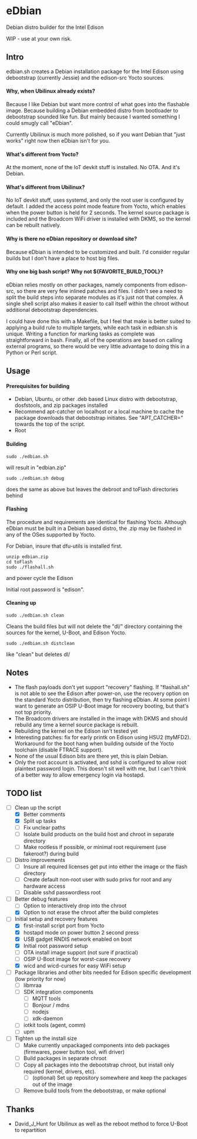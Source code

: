 eDbian
======

Debian distro builder for the Intel Edison

WIP - use at your own risk.



## Intro

edbian.sh creates a Debian installation package for the Intel Edison using debootstrap (currently Jessie) and the edison-src Yocto sources.

#### Why, when Ubilinux already exists?

Because I like Debian but want more control of what goes into the flashable image.  Because building a Debian embedded distro from bootloader to debootstrap sounded like fun.  But mainly because I wanted something I could smugly call "eDbian".

Currently Ubilinux is much more polished, so if you want Debian that "just works" right now then eDbian isn't for you.

#### What's different from Yocto?

At the moment, none of the IoT devkit stuff is installed.  No OTA.  And it's Debian.

#### What's different from Ubilinux?

No IoT devkit stuff, uses systemd, and only the root user is configured by default.  I added the access point mode feature from Yocto, which enables when the power button is held for 2 seconds.  The kernel source package is included and the Broadcom WiFi driver is installed with DKMS, so the kernel can be rebuilt natively.

#### Why is there no eDbian repository or download site?

Because eDbian is intended to be customized and built.  I'd consider regular builds but I don't have a place to host big files.

#### Why one big bash script?  Why not ${FAVORITE_BUILD_TOOL}?

eDbian relies mostly on other packages, namely components from edison-src, so there are very few inlined patches and files.  I didn't see a need to split the build steps into separate modules as it's just not that complex.  A single shell script also makes it easier to call itself within the chroot without additional debootstrap dependencies.

I could have done this with a Makefile, but I feel that make is better suited to applying a build rule to multiple targets, while each task in edbian.sh is unique.  Writing a function for marking tasks as complete was straightforward in bash.  Finally, all of the operations are based on calling external programs, so there would be very little advantage to doing this in a Python or Perl script.

## Usage

#### Prerequisites for building

- Debian, Ubuntu, or other .deb based Linux distro with debootstrap, dosfstools, and zip packages installed
- Recommend apt-catcher on localhost or a local machine to cache the package downloads that debootstrap initiates.  See "APT_CATCHER=" towards the top of the script.
- Root

#### Building

```
sudo ./edbian.sh
```

will result in "edbian.zip"

```
sudo ./edbian.sh debug
```

does the same as above but leaves the debroot and toFlash directories behind

#### Flashing

The procedure and requirements are identical for flashing Yocto.  Although eDbian must be built in a Debian based distro, the .zip may be flashed in any of the OSes supported by Yocto.

For Debian, insure that dfu-utils is installed first.

```
unzip edbian.zip
cd toFlash
sudo ./flashall.sh
```

and power cycle the Edison

Initial root password is "edison".

#### Cleaning up

```
sudo ./edbian.sh clean
```

Cleans the build files but will not delete the "dl/" directory containing the sources for the kernel, U-Boot, and Edison Yocto.

```
sudo ./edbian.sh distclean
```

like "clean" but deletes dl/

## Notes

- The flash payloads don't yet support "recovery" flashing.  If "flashall.sh" is not able to see the Edison after power-on, use the recovery option on the standard Yocto distribution, then try flashing eDbian.  At some point I want to generate an OSIP U-Boot image for recovery booting, but that's not top priority.
- The Broadcom drivers are installed in the image with DKMS and should rebuild any time a kernel source package is rebuilt.
- Rebuilding the kernel on the Edison isn't tested yet
- Interesting patches: fix for early printk on Edison using HSU2 (ttyMFD2).  Workaround for the boot hang when building outside of the Yocto toolchain (disable FTRACE support).
- None of the usual Edison bits are there yet, this is plain Debian.
- Only the root account is activated, and sshd is configured to allow root plaintext password login.  This doesn't sit well with me, but I can't think of a better way to allow emergency login via hostapd.

## TODO list

- [ ] Clean up the script
	- [X] Better comments
	- [X] Split up tasks
	- [ ] Fix unclear paths
	- [ ] Isolate build products on the build host and chroot in separate directory
	- [ ] Make rootless if possible, or minimal root requirement (use fakeroot?) during build
- [ ] Distro improvements
	- [ ] Insure all required licenses get put into either the image or the flash directory
	- [ ] Create default non-root user with sudo privs for root and any hardware access
	- [ ] Disable sshd passwordless root
- [ ] Better debug features
	- [ ] Option to interactively drop into the chroot
	- [X] Option to not erase the chroot after the build completes
- [ ] Initial setup and recovery features
	- [X] first-install script port from Yocto
	- [X] hostapd mode on power button 2 second press
	- [X] USB gadget RNDIS network enabled on boot
	- [X] Initial root password setup
	- [ ] OTA install image support (not sure if practical)
	- [ ] OSIP U-Boot image for worst-case recovery
	- [X] wicd and wicd-curses for easy WiFi setup
- [ ] Package libraries and other bits needed for Edison specific development (low priority for now)
	- [ ] libmraa
	- [ ] SDK integration components
		- [ ] MQTT tools
		- [ ] Bonjour / mdns
		- [ ] nodejs
		- [ ] xdk-daemon
	- [ ] iotkit tools (agent, comm)
	- [ ] upm
- [ ] Tighten up the install size
	- [ ] Make currently unpackaged components into deb packages (firmwares, power button tool, wifi driver)
	- [ ] Build packages in separate chroot
	- [ ] Copy all packages into the debootstrap chroot, but install only required (kernel, drivers, etc).
		- [ ] (optional) Set up repository somewhere and keep the packages out of the image
	- [ ] Remove build tools from the debootstrap, or make optional

## Thanks

- David_J_Hunt for Ubilinux as well as the reboot method to force U-Boot to repartition
